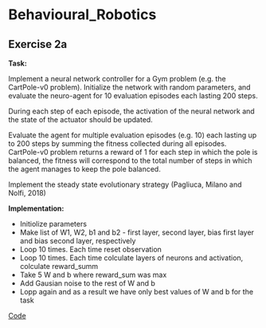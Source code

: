# Behavioural_Robotics

## Exercise 2a

**Task:**

Implement a neural network controller for a Gym problem (e.g. the CartPole-v0 problem). Initialize the network with random parameters, and evaluate the neuro-agent for 10 evaluation episodes each lasting 200 steps.

During each step of each episode, the activation of the neural network and the state of the actuator should be updated.


Evaluate the agent for multiple evaluation episodes (e.g. 10) each lasting up to 200 steps by summing the fitness collected during all episodes. CartPole-v0 problem returns a reward of 1 for each step in which the pole is balanced, the fitness will correspond to the total number of steps in which the agent manages to keep the pole balanced. 

Implement the steady state evolutionary strategy (Pagliuca, Milano and Nolfi, 2018)

**Implementation:**

- Initiolize parameters
- Make list of W1, W2, b1 and b2 - first layer, second layer, bias first layer and bias second layer, respectively
- Loop 10 times. Each time reset observation
- Loop 10 times. Each time colculate layers of neurons and activation, colculate reward_summ
- Take 5 W and b where reward_sum was max
- Add Gausian noise to the rest of W and b
- Lopp again and as a result we have only best values of W and b for the task

[Code](https://github.com/AleksandrSidorin/Behavioural_Robotics/blob/master/NN%20controller%20for%20a%20Gym%20problem%20(CartPole-v0).py)
